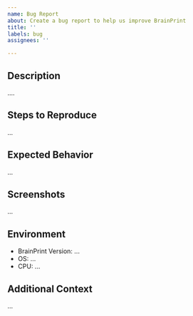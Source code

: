 ```yaml
---
name: Bug Report
about: Create a bug report to help us improve BrainPrint
title: ''
labels: bug
assignees: ''

---
```


## Description
<!-- A clear and concise description of the observed bug and/or error -->
....

## Steps to Reproduce
<!-- 
Steps to reproduce the observed behaviour, in as much detail as possible:
1. Go to '...'
2. Checkout version '...'
3. Run '....'
4. See error
-->

<!-- If possible, provide error messages, stack traces, and any snippets useful in describing the bug here -->
...

## Expected Behavior
<!-- A clear and concise description of what you expected to happen. -->
...

## Screenshots
<!-- If applicable and desired, add screenshots to help illustrate your problem. -->
...

## Environment
 - BrainPrint Version: ...
 - OS: ...
 - CPU: ...

<!-- Add any other relevant information on the environment here -->

<!-- If possible, include a snapshot of the python software package versions you have (for e.g., using pip freeze or conda list) here -->

## Additional Context
<!-- Add any other context and comments about the problem here. -->
...
